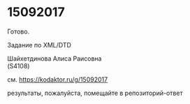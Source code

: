 # 15092017
Готово.  

Задание по XML/DTD  

Шайхетдинова Алиса Раисовна  
(S4108)  
  
см. https://kodaktor.ru/g/15092017

результаты, пожалуйста, помещайте в репозиторий-ответ

